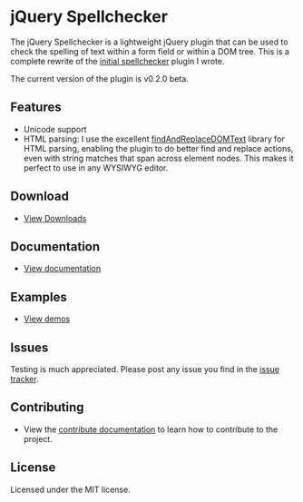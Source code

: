 # jQuery Spellchecker

The jQuery Spellchecker is a lightweight jQuery plugin that can be used to check the spelling of text within a form field or within a DOM tree.
This is a complete rewrite of the [initial spellchecker](http://code.google.com/p/jquery-spellchecker/) plugin I wrote.

The current version of the plugin is v0.2.0 beta.

## Features

* Unicode support
* HTML parsing: I use the excellent [findAndReplaceDOMText](https://github.com/padolsey/findAndReplaceDOMText) library for HTML parsing,
enabling the plugin to do better find and replace actions, even with string matches that span across element nodes. 
This makes it perfect to use in any WYSIWYG editor.

## Download

* [View Downloads](https://github.com/badsyntax/jquery-spellchecker/downloads)

## Documentation

* [View documentation](https://github.com/badsyntax/jquery-spellchecker/wiki/Documentation)

## Examples
* [View demos](http://jquery-spellchecker.badsyntax.co)

## Issues

Testing is much appreciated. Please post any issue you find in the [issue tracker](https://github.com/badsyntax/jquery-spellchecker/issues).

## Contributing

* View the [contribute documentation](https://github.com/badsyntax/jquery-spellchecker/blob/master/CONTRIBUTING.md) to learn how to contribute to the project.

## License

Licensed under the MIT license.